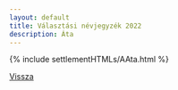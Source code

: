 ```yaml
---
layout: default
title: Választási névjegyzék 2022
description: Áta
---
```


{% include settlementHTMLs/AAta.html %}

[Vissza](./)